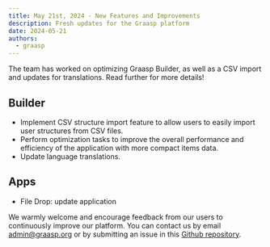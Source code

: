 ```yaml
---
title: May 21st, 2024 - New Features and Improvements
description: Fresh updates for the Graasp platform
date: 2024-05-21
authors:
  - graasp
---
```


The team has worked on optimizing Graasp Builder, as well as a CSV import and updates for translations. Read further for more details!

<!-- Everything below this will not be shown in the post overview -->
<!-- truncate -->

## Builder

- Implement CSV structure import feature to allow users to easily import user structures from CSV files.
- Perform optimization tasks to improve the overall performance and efficiency of the application with more compact items data.
- Update language translations.

## Apps

- File Drop: update application

<!-- Generic message -->

We warmly welcome and encourage feedback from our users to continuously improve our platform. You can contact us by email [admin@graasp.org](mailto:admin@graasp.org) or by submitting an issue in this [Github repository](https://github.com/graasp/graasp-feedback).
